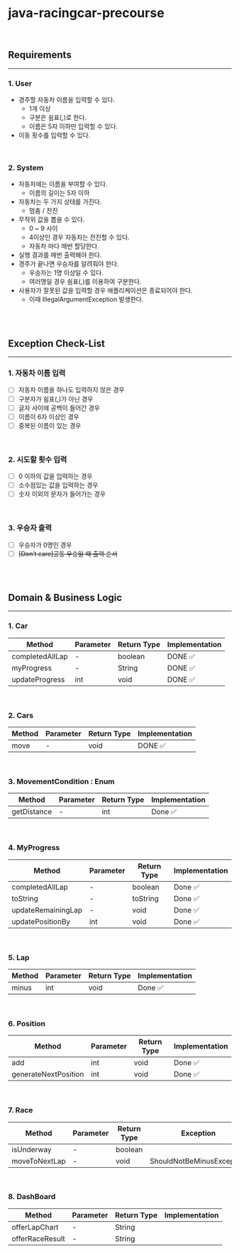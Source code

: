 # java-racingcar-precourse

<br>

## Requirements

---

### 1. User

- 경주할 자동차 이름을 입력할 수 있다.
    - 1개 이상
    - 구분은 쉼표(,)로 한다.
    - 이름은 5자 이하만 입력할 수 있다.
- 이동 횟수를 입력할 수 있다.

<br>

### 2. System

- 자동차에는 이름을 부여할 수 있다.
    - 이름의 길이는 5자 이하
- 자동차는 두 가지 상태를 가진다.
    - 멈춤 / 전진
- 무작위 값을 뽑을 수 있다.
    - 0 ~ 9 사이
    - 4이상인 경우 자동차는 전진할 수 있다.
    - 자동차 마다 매번 할당한다.
- 실행 결과를 매번 출력해야 한다.
- 경주가 끝나면 우승자를 알려줘야 한다.
    - 우승자는 1명 이상일 수 있다.
    - 여러명일 경우 쉼표(,)를 이용하여 구분한다.
- 사용자가 잘못된 값을 입력할 경우 애플리케이션은 종료되어야 한다.
    - 이때 IllegalArgumentException 발생한다.

<br>
<br>

## Exception Check-List

---

### 1. 자동차 이름 입력

- [ ] 자동차 이름을 하나도 입력하지 않은 경우
- [ ] 구분자가 쉼표(,)가 아닌 경우
- [ ] 글자 사이에 공백이 들어간 경우
- [ ] 이름이 6자 이상인 경우
- [ ] 중복된 이름이 있는 경우

<br>

### 2. 시도할 횟수 입력

- [ ] 0 이하의 값을 입력하는 경우
- [ ] 소수점있는 값을 입력하는 경우
- [ ] 숫자 이외의 문자가 들어가는 경우

<br>

### 3. 우승자 출력

- [ ] 우승자가 0명인 경우
- [ ] ~~[Don’t care]공동 우승일 때 출력 순서~~

<br>
<br>

## Domain & Business Logic

---

### 1. Car

| Method          | Parameter | Return Type | Implementation |
|-----------------|-----------|-------------|----------------|
| completedAllLap | -         | boolean     | DONE ✅         |
| myProgress      | -         | String      | DONE ✅         |
| updateProgress  | int       | void        | DONE ✅         |

<br>

### 2. Cars

| Method | Parameter | Return Type | Implementation |
|--------|-----------|-------------|----------------|
| move   | -         | void        | DONE ✅         |

<br>

### 3. MovementCondition : Enum

| Method      | Parameter | Return Type | Implementation |
|-------------|-----------|-------------|----------------|
| getDistance | -         | int         | Done ✅         |

<br>

### 4. MyProgress

| Method             | Parameter | Return Type | Implementation |
|--------------------|-----------|-------------|----------------|
| completedAllLap    | -         | boolean     | Done ✅         |
| toString           | -         | toString    | Done ✅         |
| updateRemainingLap | -         | void        | Done ✅         |
| updatePositionBy   | int       | void        | Done ✅         |

<br>

### 5. Lap

| Method | Parameter | Return Type | Implementation |
|--------|-----------|-------------|----------------|
| minus  | int       | void        | Done ✅         |

<br>

### 6. Position

| Method               | Parameter | Return Type | Implementation |
|----------------------|-----------|-------------|----------------|
| add                  | int       | void        | Done ✅         |
| generateNextPosition | int       | void        | Done ✅         |

<br>

### 7. Race

| Method        | Parameter | Return Type | Exception                 | Implementation |
|---------------|-----------|-------------|---------------------------|----------------|
| isUnderway    | -         | boolean     |                           | Done ✅         |
| moveToNextLap | -         | void        | ShouldNotBeMinusException | Done ✅         |

<br>

### 8. DashBoard

| Method          | Parameter | Return Type | Implementation |
|-----------------|-----------|-------------|----------------|
| offerLapChart   | -         | String      |                |
| offerRaceResult | -         | String      |                |
